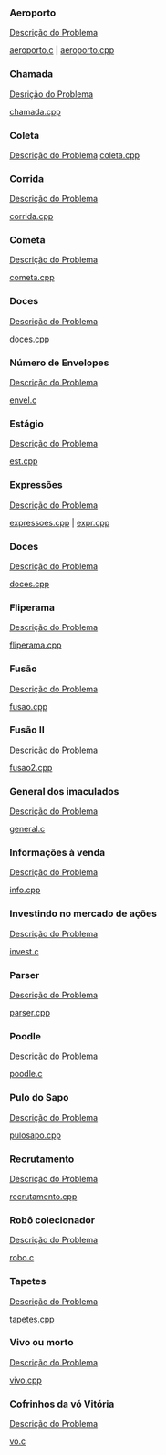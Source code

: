 ### Aeroporto
[Descrição do Problema](http://br.spoj.com/problems/AERO/http://br.spoj.com/problems/AERO/)

[aeroporto.c](aeroporto.c) | [aeroporto.cpp](aeroporto.cpp)


### Chamada
[Desrição do Problema](http://br.spoj.com/problems/CHAMADA1/)

[chamada.cpp](chamada.c)

### Coleta
[Descrição do Problema]()
[coleta.cpp](coleta.cpp)

### Corrida
[Descrição do Problema](http://br.spoj.com/problems/CORR11/)

[corrida.cpp](corrida.cpp)

### Cometa
[Descrição do Problema](http://br.spoj.com/problems/COMETA2/)

[cometa.cpp](cometa.cpp)

### Doces
[Descrição do Problema]()

[doces.cpp](doces.cpp)

### Número de Envelopes
[Descrição do Problema](http://br.spoj.com/problems/ENVEL09/)

[envel.c](envel.c)

### Estágio
[Descrição do Problema](http://br.spoj.com/problems/ESTAGIO/)

[est.cpp](est.cpp)

### Expressões
[Descrição do Problema](http://br.spoj.com/problems/EXPRES11/)

[expressoes.cpp](expressoes.cpp) | [expr.cpp](expr.cpp)

### Doces
[Descrição do Problema]()

[doces.cpp](doces.cpp)

### Fliperama
[Descrição do Problema](http://br.spoj.com/problems/FLIPERAM/)

[fliperama.cpp](fliperama.cpp)


### Fusão
[Descrição do Problema]()

[fusao.cpp](fusao.cpp)

### Fusão II
[Descrição do Problema]()

[fusao2.cpp](fusao2.cpp)


### General dos imaculados
[Descrição do Problema]()

[general.c](general.c)


### Informações à venda
[Descrição do Problema]()

[info.cpp](info.cpp)

### Investindo no mercado de ações
[Descrição do Problema]()

[invest.c](invest.c)


### Parser
[Descrição do Problema]()

[parser.cpp](parser.cpp)


### Poodle
[Descrição do Problema]()

[poodle.c](poodle.c)


### Pulo do Sapo
[Descrição do Problema](http://br.spoj.com/problems/PUSAPO11/)

[pulosapo.cpp](pulosapo.cpp)


### Recrutamento
[Descrição do Problema]()

[recrutamento.cpp](recrutamento.cpp)


### Robô colecionador
[Descrição do Problema](http://br.spoj.com/problems/ROBOCOL/)

[robo.c](robo.c)

### Tapetes
[Descrição do Problema](http://br.spoj.com/problems/TAPETE14/)

[tapetes.cpp](tapetes.cpp)

### Vivo ou morto
[Descrição do Problema](http://br.spoj.com/problems/VIVO/)

[vivo.cpp](vivo.cpp)

### Cofrinhos da vó Vitória
[Descrição do Problema]()

[vo.c](vo.c)

